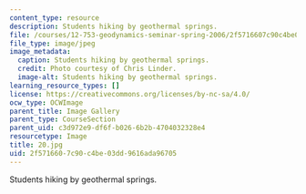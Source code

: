```yaml
---
content_type: resource
description: Students hiking by geothermal springs.
file: /courses/12-753-geodynamics-seminar-spring-2006/2f5716607c90c4be03dd9616ada96705_20.jpg
file_type: image/jpeg
image_metadata:
  caption: Students hiking by geothermal springs.
  credit: Photo courtesy of Chris Linder.
  image-alt: Students hiking by geothermal springs.
learning_resource_types: []
license: https://creativecommons.org/licenses/by-nc-sa/4.0/
ocw_type: OCWImage
parent_title: Image Gallery
parent_type: CourseSection
parent_uid: c3d972e9-df6f-b026-6b2b-4704032328e4
resourcetype: Image
title: 20.jpg
uid: 2f571660-7c90-c4be-03dd-9616ada96705
---
```

Students hiking by geothermal springs.